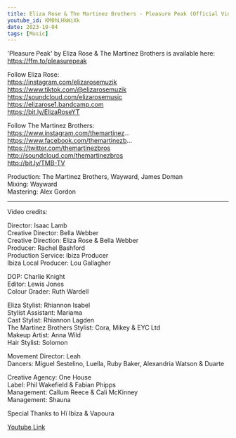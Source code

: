 ```yaml
---
title: Eliza Rose & The Martinez Brothers - Pleasure Peak (Official Video)
youtube_id: KM0hLHkWiXk
date: 2023-10-04
tags: [Music]
---
```

'Pleasure Peak' by Eliza Rose & The Martinez Brothers is available here: <https://ffm.to/pleasurepeak>

Follow Eliza Rose:  
<https://instagram.com/elizarosemuzik>  
<https://www.tiktok.com/@elizarosemuzik>  
<https://soundcloud.com/elizarosemusic>  
<https://elizarose1.bandcamp.com>  
<https://bit.ly/ElizaRoseYT>  

Follow The Martinez Brothers:  
https://www.instagram.com/themartinez...  
https://www.facebook.com/themartinezb...  
<https://twitter.com/themartinezbros>    
<http://soundcloud.com/themartinezbros>  
<http://bit.ly/TMB-TV>  

Production: The Martinez Brothers, Wayward, James Doman  
Mixing: Wayward  
Mastering: Alex Gordon  

---  

Video credits:  

Director: Isaac Lamb  
Creative Director: Bella Webber  
Creative Direction: Eliza Rose & Bella Webber  
Producer: Rachel Bashford  
Production Service: Ibiza Producer  
Ibiza Local Producer: Lou Gallagher  

DOP: Charlie Knight  
Editor: Lewis Jones  
Colour Grader: Ruth Wardell  

Eliza Stylist: Rhiannon Isabel  
Stylist Assistant: Mariama  
Cast Stylist: Rhiannon Lagden  
The Martinez Brothers Stylist: Cora, Mikey & EYC Ltd  
Makeup Artist: Anna Wild  
Hair Stylist: Solomon  

Movement Director: Leah  
Dancers: Miguel Sestelino, Luella, Ruby Baker, Alexandria Watson & Duarte  

Creative Agency: One House   
Label: Phil Wakefield & Fabian Phipps  
Management: Callum Reece & Cali McKinney  
Management: Shauna   

Special Thanks to Hï Ibiza & Vapoura  

[Youtube Link](https://www.youtube.com/watch?v=KM0hLHkWiXk)  